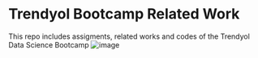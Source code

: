 # Trendyol Bootcamp Related Work 
This repo includes assigments, related works and codes of the Trendyol Data Science Bootcamp
![image](https://user-images.githubusercontent.com/73999139/159130477-e6919f08-c174-4651-952f-ecdde4bc0b35.png)
